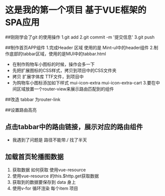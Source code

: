 # 这是我的第一个项目 基于VUE框架的SPA应用 
##刚刚学会了git 的使用操作
1.git add
2.git commit -m '提交信息'
3.git push

 ##制作首页APP组件 
 1.完成Header 区域 使用的是 Mint-uI中的header组件
 2.制作底部的tabbar区域，使用的是MUI中的tabbar.html
  + 在制作购物车小图标的时候，操作会多一下
  + 先把扩展图标的CSS样式，拷贝到项目中的CSS文件夹
  + 拷贝 扩展字体库 TTF文件，到项目中
  + 为购物车小图标添加如下样式 mui-icon-extra mui-icon-extra-cart
 3.要在中间区域放置一个router-view来展示路由匹配到的组件

##改造 tabbar 为router-link 

##设置路由高亮 

## 点击tabbar中的路由链接，展示对应的路由组件
+ 我遇到了问题是 路径不能带./ 找了半天

## 加载首页轮播图数据
1. 获取数据 如何获取 使用vue-resource 
2. 使用vue-resource 的this.$http.get获取数据
3. 获取到的数据要保存到 data 身上
4. 使用v-for 循环渲染 每个item 项目 